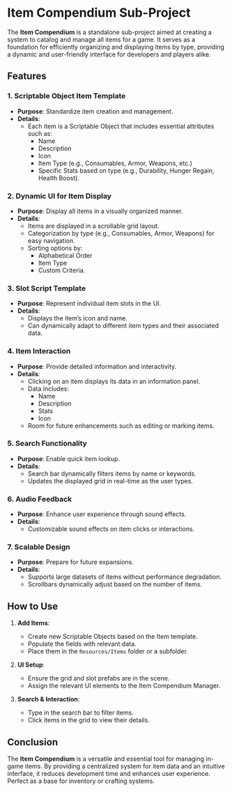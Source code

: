 # Item Compendium Sub-Project

The **Item Compendium** is a standalone sub-project aimed at creating a system to catalog and manage all items for a game. It serves as a foundation for efficiently organizing and displaying items by type, providing a dynamic and user-friendly interface for developers and players alike.

## Features

### 1. **Scriptable Object Item Template**

- **Purpose**: Standardize item creation and management.
- **Details**:
  - Each item is a Scriptable Object that includes essential attributes such as:
    - Name
    - Description
    - Icon
    - Item Type (e.g., Consumables, Armor, Weapons, etc.)
    - Specific Stats based on type (e.g., Durability, Hunger Regain, Health Boost).

### 2. **Dynamic UI for Item Display**

- **Purpose**: Display all items in a visually organized manner.
- **Details**:
  - Items are displayed in a scrollable grid layout.
  - Categorization by type (e.g., Consumables, Armor, Weapons) for easy navigation.
  - Sorting options by:
    - Alphabetical Order
    - Item Type
    - Custom Criteria.

### 3. **Slot Script Template**

- **Purpose**: Represent individual item slots in the UI.
- **Details**:
  - Displays the item’s icon and name.
  - Can dynamically adapt to different item types and their associated data.

### 4. **Item Interaction**

- **Purpose**: Provide detailed information and interactivity.
- **Details**:
  - Clicking on an item displays its data in an information panel.
  - Data includes:
    - Name
    - Description
    - Stats
    - Icon
  - Room for future enhancements such as editing or marking items.

### 5. **Search Functionality**

- **Purpose**: Enable quick item lookup.
- **Details**:
  - Search bar dynamically filters items by name or keywords.
  - Updates the displayed grid in real-time as the user types.

### 6. **Audio Feedback**

- **Purpose**: Enhance user experience through sound effects.
- **Details**:
  - Customizable sound effects on item clicks or interactions.

### 7. **Scalable Design**

- **Purpose**: Prepare for future expansions.
- **Details**:
  - Supports large datasets of items without performance degradation.
  - Scrollbars dynamically adjust based on the number of items.

## How to Use

1. **Add Items**:

   - Create new Scriptable Objects based on the Item template.
   - Populate the fields with relevant data.
   - Place them in the `Resources/Items` folder or a subfolder.

2. **UI Setup**:

   - Ensure the grid and slot prefabs are in the scene.
   - Assign the relevant UI elements to the Item Compendium Manager.

3. **Search & Interaction**:

   - Type in the search bar to filter items.
   - Click items in the grid to view their details.

## Conclusion

The **Item Compendium** is a versatile and essential tool for managing in-game items. By providing a centralized system for item data and an intuitive interface, it reduces development time and enhances user experience. Perfect as a base for inventory or crafting systems.

